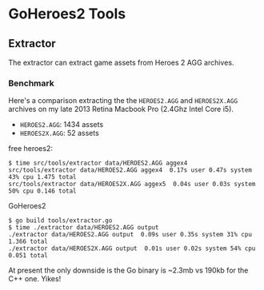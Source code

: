 # GoHeroes2 Tools

## Extractor

The extractor can extract game assets from Heroes 2 AGG archives.

### Benchmark

Here's a comparison extracting the the `HEROES2.AGG` and `HEROES2X.AGG` archives on my late
2013 Retina Macbook Pro (2.4Ghz Intel Core i5).

 * `HEROES2.AGG`: 1434 assets
 * `HEROES2X.AGG`: 52 assets

free heroes2:

    $ time src/tools/extractor data/HEROES2.AGG aggex4
    src/tools/extractor data/HEROES2.AGG aggex4  0.17s user 0.47s system 43% cpu 1.475 total
    src/tools/extractor data/HEROES2X.AGG aggex5  0.04s user 0.03s system 50% cpu 0.146 total

GoHeroes2

    $ go build tools/extractor.go
    $ time ./extractor data/HEROES2.AGG output
    ./extractor data/HEROES2.AGG output  0.09s user 0.35s system 31% cpu 1.366 total
    ./extractor data/HEROES2X.AGG output  0.01s user 0.02s system 54% cpu 0.051 total

At present the only downside is the Go binary is ~2.3mb vs 190kb for the C++ one. Yikes!
